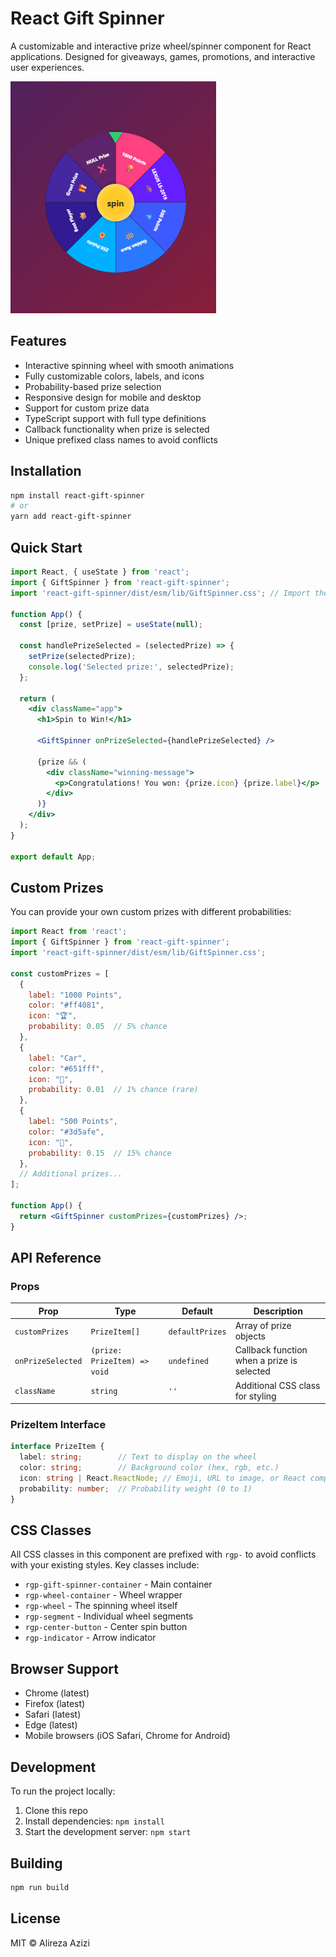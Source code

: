 # React Gift Spinner

A customizable and interactive prize wheel/spinner component for React applications. Designed for giveaways, games, promotions, and interactive user experiences.

![React Gift Spinner](./spinner.png)

## Features

- Interactive spinning wheel with smooth animations
- Fully customizable colors, labels, and icons
- Probability-based prize selection
- Responsive design for mobile and desktop
- Support for custom prize data
- TypeScript support with full type definitions
- Callback functionality when prize is selected
- Unique prefixed class names to avoid conflicts

## Installation

```bash
npm install react-gift-spinner
# or
yarn add react-gift-spinner
```

## Quick Start

```jsx
import React, { useState } from 'react';
import { GiftSpinner } from 'react-gift-spinner';
import 'react-gift-spinner/dist/esm/lib/GiftSpinner.css'; // Import the styles

function App() {
  const [prize, setPrize] = useState(null);
  
  const handlePrizeSelected = (selectedPrize) => {
    setPrize(selectedPrize);
    console.log('Selected prize:', selectedPrize);
  };

  return (
    <div className="app">
      <h1>Spin to Win!</h1>
      
      <GiftSpinner onPrizeSelected={handlePrizeSelected} />
      
      {prize && (
        <div className="winning-message">
          <p>Congratulations! You won: {prize.icon} {prize.label}</p>
        </div>
      )}
    </div>
  );
}

export default App;
```

## Custom Prizes

You can provide your own custom prizes with different probabilities:

```jsx
import React from 'react';
import { GiftSpinner } from 'react-gift-spinner';
import 'react-gift-spinner/dist/esm/lib/GiftSpinner.css';

const customPrizes = [
  { 
    label: "1000 Points", 
    color: "#ff4081",
    icon: "🏆",
    probability: 0.05  // 5% chance
  },
  { 
    label: "Car", 
    color: "#651fff",
    icon: "🚗",
    probability: 0.01  // 1% chance (rare)
  },
  { 
    label: "500 Points", 
    color: "#3d5afe",
    icon: "💎",
    probability: 0.15  // 15% chance
  },
  // Additional prizes...
];

function App() {
  return <GiftSpinner customPrizes={customPrizes} />;
}
```

## API Reference

### Props

| Prop | Type | Default | Description |
|------|------|---------|-------------|
| `customPrizes` | `PrizeItem[]` | `defaultPrizes` | Array of prize objects |
| `onPrizeSelected` | `(prize: PrizeItem) => void` | `undefined` | Callback function when a prize is selected |
| `className` | `string` | `''` | Additional CSS class for styling |

### PrizeItem Interface

```typescript
interface PrizeItem {
  label: string;        // Text to display on the wheel
  color: string;        // Background color (hex, rgb, etc.)
  icon: string | React.ReactNode; // Emoji, URL to image, or React component
  probability: number;  // Probability weight (0 to 1)
}
```

## CSS Classes

All CSS classes in this component are prefixed with `rgp-` to avoid conflicts with your existing styles. Key classes include:

- `rgp-gift-spinner-container` - Main container
- `rgp-wheel-container` - Wheel wrapper 
- `rgp-wheel` - The spinning wheel itself
- `rgp-segment` - Individual wheel segments
- `rgp-center-button` - Center spin button
- `rgp-indicator` - Arrow indicator 

## Browser Support

- Chrome (latest)
- Firefox (latest)
- Safari (latest)
- Edge (latest)
- Mobile browsers (iOS Safari, Chrome for Android)

## Development

To run the project locally:

1. Clone this repo
2. Install dependencies: `npm install`
3. Start the development server: `npm start`

## Building

```bash
npm run build
```

## License

MIT © Alireza Azizi
